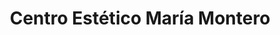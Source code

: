 ---
title: "Centro Estético María Montero"
url: /huetor-tajar/centro-estetico-maria-montero/
shop: Kosmetik
---